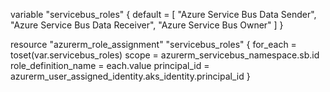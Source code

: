 variable "servicebus_roles" {
  default = [
    "Azure Service Bus Data Sender",
    "Azure Service Bus Data Receiver",
    "Azure Service Bus Owner"
  ]
}

resource "azurerm_role_assignment" "servicebus_roles" {
  for_each            = toset(var.servicebus_roles)
  scope               = azurerm_servicebus_namespace.sb.id
  role_definition_name = each.value
  principal_id        = azurerm_user_assigned_identity.aks_identity.principal_id
}
